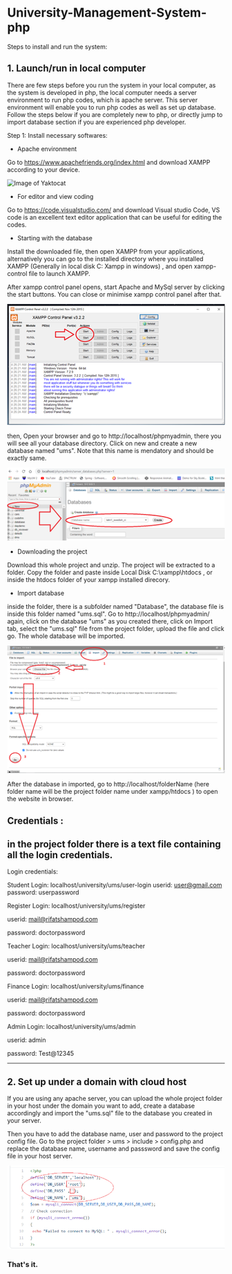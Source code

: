 # University-Management-System-php

Steps to install and run the system:

## 1. Launch/run in local computer

There are few steps before you run the system in your local computer, as the system is developed in php, the local computer needs a server environment to run php codes, which is apache 
server. This server environment will enable you to run php codes as well as set up database. Follow the steps below if you are completely new to php, or directly jump to import database section
if you are experienced php developer. 

Step 1: Install necessary softwares:

  - Apache environment
   
   Go to https://www.apachefriends.org/index.html  and download XAMPP according to your device.
   
   ![Image of Yaktocat](https://github.com/rifatshampod/University-Management-System-php/blob/master/xampp%20page.png)
   
   - For editor and view coding
   
   Go to https://code.visualstudio.com/ and download Visual studio Code, VS code is an excellent text editor application that can be useful for editing the codes. 
   
   
   - Starting with the database
   
   Install the downloaded file, then open XAMPP from your applications, alternatively you can go to the installed directory where you installed XAMPP (Generally in local disk C: Xampp in windows) , and open xampp-control file to launch XAMPP.
 
  
   After xampp control panel opens, start Apache and MySql server by clicking the start buttons. You can close or minimise xampp control panel after that.
   
   ![Image of Yaktocat](https://github.com/rifatshampod/images/blob/master/xampp%20control.png)
   
     
   then, Open your browser and go to http://localhost/phpmyadmin, there you will see all your database directory. Click on new and create a new database named "ums". Note that this name is mendatory and should be exactly same.
   
   ![Image of Yaktocat](https://github.com/rifatshampod/images/blob/master/phpmyadmin.png)
   
   - Downloading the project
   
   Download this whole project and unzip. The project will be extracted to a folder. Copy the folder and paste inside Local Disk C:\xampp\htdocs , or inside the htdocs folder of your xampp installed direcory.
   
   - Import database
   
   inside the folder, there is a subfolder named "Database", the database file is inside this folder named "ums.sql". Go to http://localhost/phpmyadmin/ again, click on the database "ums" as you created there, click on Import tab, select the "ums.sql" file from the project folder, upload the file and click go. The whole database will be imported.
   
   ![Image of Yaktocat](https://github.com/rifatshampod/images/blob/master/import%20database.png)
   
   After the database in imported, go to http://localhost/folderName (here folder name will be the project folder name under xampp/htdocs ) to open the website in browser.
   
   ## Credentials :
   
   in the project folder there is a text file containing all the login credentials. 
   ---------------------------------------------------------
Login credentials:

Student Login:  localhost/university/ums/user-login
userid: user@gmail.com
password: userpassword

Register Login:  localhost/university/ums/register

userid: mail@rifatshampod.com

password: doctorpassword


Teacher Login:  localhost/university/ums/teacher

userid: mail@rifatshampod.com

password: doctorpassword


Finance Login:  localhost/university/ums/finance

userid: mail@rifatshampod.com

password: doctorpassword


Admin Login:  localhost/university/ums/admin

userid: admin

password: Test@12345

-----------------------------------------------------------   
    
## 2. Set up under a domain with cloud host

If you are using any apache server, you can upload the whole project folder in your host under the domain you want to add, create a database accordingly and import the "ums.sql" file to the database you created in your server.

Then you have to add the database name, user and password to the project config file. Go to the project folder > ums > include > config.php and replace the database name, username and passsword and save the config file in your host server.

![Image of Yaktocat](https://github.com/rifatshampod/images/blob/master/config.png)

### That's it. 

